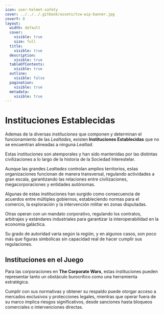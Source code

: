 ```yaml
---
icon: user-helmet-safety
cover: ../../../.gitbook/assets/tcw-wip-banner.jpg
coverY: 0
layout:
  width: default
  cover:
    visible: true
    size: full
  title:
    visible: true
  description:
    visible: true
  tableOfContents:
    visible: true
  outline:
    visible: false
  pagination:
    visible: true
  metadata:
    visible: true
---
```


# Instituciones Establecidas

Ademas de la diversas _instituciones_ que componen y determinan el funcionamiento de las _Lealtades_, existen **Instituciones Establecidas** que no se encuentran alineadas a ninguna _Lealtad_.

Estas instituciones son atemporales y han sido mantenidas por las distintas civilizaciones a lo largo de la historia de la Sociedad Interestelar.

Aunque las grandes _Lealtades_ controlan amplios territorios, estas organizaciones funcionan de manera transversal, regulando actividades a gran escala, garantizando las relaciones entre civilizaciones, megacorporaciones y entidades autónomas.

Algunas de estas instituciones han surgido como consecuencia de acuerdos entre múltiples gobiernos, estableciendo normas para el comercio, la exploración y la intervención militar en zonas disputadas.

Otras operan con un mandato corporativo, regulando los contratos, arbitrajes y estándares industriales para garantizar la interoperabilidad en la economía galáctica.

Su grado de autoridad varía según la región, y en algunos casos, son poco más que figuras simbólicas sin capacidad real de hacer cumplir sus regulaciones.

## Instituciones en el Juego

Para las corporaciones en **The Corporate Wars**, estas instituciones pueden representar tanto un obstáculo burocrítico como una herramienta estratégica.

Cumplir con sus normativas y obtener su respaldo puede otorgar acceso a mercados exclusivos y protecciones legales, mientras que operar fuera de su marco implica riesgos significativos, desde sanciones hasta bloqueos comerciales o intervenciones directas.
